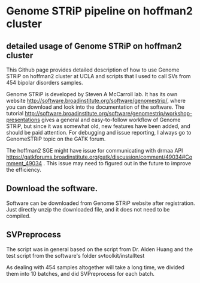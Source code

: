 # Genome STRiP pipeline on hoffman2 cluster

## detailed usage of Genome STRiP on hoffman2 cluster

This Github page provides detailed description of how to use Genome STRiP on hoffman2 cluster at UCLA and scripts that I used to call SVs from 454 bipolar disorders samples. 

Genome STRiP is developed by Steven A McCarroll lab. It has its own website http://software.broadinstitute.org/software/genomestrip/, where you can download and look into the documentation of the software. The tutorial http://software.broadinstitute.org/software/genomestrip/workshop-presentations gives a general and easy-to-follow workflow of Genome STRiP, but since it was somewhat old, new features have been added, and should be paid attention. For debugging and issue reporting, I always go to GenomeSTRiP topic on the GATK forum. 

The hoffman2 SGE might have issue for communicating with drmaa API https://gatkforums.broadinstitute.org/gatk/discussion/comment/49034#Comment_49034 . This issue may need to figured out in the future to improve the efficiency. 

## Download the software. 
Software can be downloaded from Genome STRiP website after registration. Just directly unzip the downloaded file, and it does not need to be compiled. 

## SVPreprocess
The script was in general based on the script from Dr. Alden Huang and the test script from the software's folder svtoolkit/installtest

As dealing with 454 samples altogether will take a long time, we divided them into 10 batches, and did SVPreprocess for each batch. 





